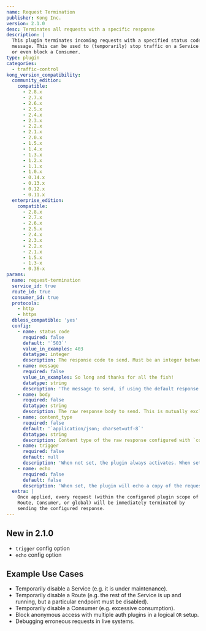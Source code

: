 ```yaml
---
name: Request Termination
publisher: Kong Inc.
version: 2.1.0
desc: Terminates all requests with a specific response
description: |
  This plugin terminates incoming requests with a specified status code and
  message. This can be used to (temporarily) stop traffic on a Service or a Route,
  or even block a Consumer.
type: plugin
categories:
  - traffic-control
kong_version_compatibility:
  community_edition:
    compatible:
      - 2.8.x
      - 2.7.x
      - 2.6.x
      - 2.5.x
      - 2.4.x
      - 2.3.x
      - 2.2.x
      - 2.1.x
      - 2.0.x
      - 1.5.x
      - 1.4.x
      - 1.3.x
      - 1.2.x
      - 1.1.x
      - 1.0.x
      - 0.14.x
      - 0.13.x
      - 0.12.x
      - 0.11.x
  enterprise_edition:
    compatible:
      - 2.8.x
      - 2.7.x
      - 2.6.x
      - 2.5.x
      - 2.4.x
      - 2.3.x
      - 2.2.x
      - 2.1.x
      - 1.5.x
      - 1.3-x
      - 0.36-x
params:
  name: request-termination
  service_id: true
  route_id: true
  consumer_id: true
  protocols:
    - http
    - https
  dbless_compatible: 'yes'
  config:
    - name: status_code
      required: false
      default: '`503`'
      value_in_examples: 403
      datatype: integer
      description: The response code to send. Must be an integer between 100 and 599.
    - name: message
      required: false
      value_in_examples: So long and thanks for all the fish!
      datatype: string
      description: 'The message to send, if using the default response generator.'
    - name: body
      required: false
      datatype: string
      description: The raw response body to send. This is mutually exclusive with the `config.message` field.
    - name: content_type
      required: false
      default: '`application/json; charset=utf-8`'
      datatype: string
      description: Content type of the raw response configured with `config.body`.
    - name: trigger
      required: false
      default: null
      description: 'When not set, the plugin always activates. When set to a string, the plugin will activate exclusively on requests containing either a header or a query parameter that is named the string.'
    - name: echo
      required: false
      default: false
      description: 'When set, the plugin will echo a copy of the request back to the client. The main usecase for this is debugging. It can be combined with `trigger` in order to debug requests on live systems without disturbing real traffic.'
  extra: |
    Once applied, every request (within the configured plugin scope of a Service,
    Route, Consumer, or global) will be immediately terminated by
    sending the configured response.
---
```


## New in 2.1.0

- `trigger` config option
- `echo` config option

## Example Use Cases

- Temporarily disable a Service (e.g. it is under maintenance).
- Temporarily disable a Route (e.g. the rest of the Service is up and running, but a particular endpoint must be disabled).
- Temporarily disable a Consumer (e.g. excessive consumption).
- Block anonymous access with multiple auth plugins in a logical `OR` setup.
- Debugging erroneous requests in live systems.
